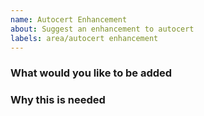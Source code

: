 ```yaml
---
name: Autocert Enhancement
about: Suggest an enhancement to autocert
labels: area/autocert enhancement
---
```


### What would you like to be added


### Why this is needed

